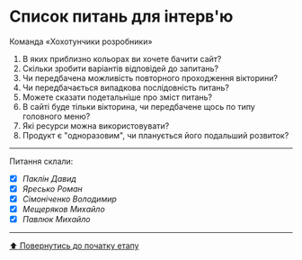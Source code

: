 # Список питань для інтерв'ю
Команда «Хохотунчики розробники»

1. В яких приблизно кольорах ви хочете бачити сайт?
2. Скільки зробити варіантів відповідей до запитань?
3. Чи передбачена можливість повторного проходження вікторини?
4. Чи передбачається випадкова послідовність питань?
5. Можете сказати подетальніше про зміст питань?
6. В сайті буде тільки вікторина, чи передбачене щось по типу головного меню?
7. Які ресурси можна використовувати?
8. Продукт є "одноразовим", чи планується його подальший розвиток?

---
Питання склали:			

- [X] *Паклін Давид*
- [X] *Яресько Роман*
- [X] *Сімоніченко Володимир*
- [X] *Мещеряков Михайло*
- [X] *Павлюк Михайло*

---
[:arrow_up: Повернутись до початку етапу](/docs/1.Envisioning/README.md)
